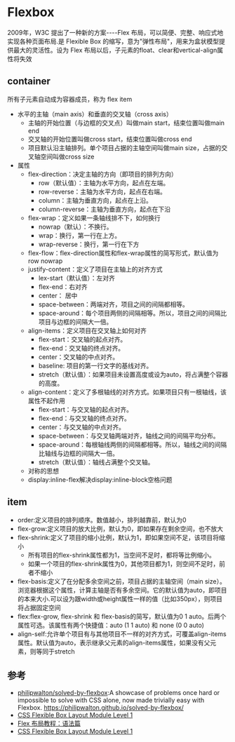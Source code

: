 # Flexbox

2009年，W3C 提出了一种新的方案----Flex 布局，可以简便、完整、响应式地实现各种页面布局.是 Flexible Box 的缩写，意为"弹性布局"，用来为盒状模型提供最大的灵活性。设为 Flex 布局以后，子元素的float、clear和vertical-align属性将失效

## container

所有子元素自动成为容器成员，称为 flex item

* 水平的主轴（main axis）和垂直的交叉轴（cross axis）
    - 主轴的开始位置（与边框的交叉点）叫做main start，结束位置叫做main end
    - 交叉轴的开始位置叫做cross start，结束位置叫做cross end
    - 项目默认沿主轴排列。单个项目占据的主轴空间叫做main size，占据的交叉轴空间叫做cross size
* 属性
    - flex-direction：决定主轴的方向（即项目的排列方向）
        + row（默认值）：主轴为水平方向，起点在左端。
        + row-reverse：主轴为水平方向，起点在右端。
        + column：主轴为垂直方向，起点在上沿。
        + column-reverse：主轴为垂直方向，起点在下沿
    - flex-wrap：定义如果一条轴线排不下，如何换行
        + nowrap（默认）：不换行。
        + wrap：换行，第一行在上方。
        + wrap-reverse：换行，第一行在下方
    - flex-flow：flex-direction属性和flex-wrap属性的简写形式，默认值为row nowrap
    - justify-content：定义了项目在主轴上的对齐方式
        + lex-start（默认值）：左对齐
        + flex-end：右对齐
        + center： 居中
        + space-between：两端对齐，项目之间的间隔都相等。
        + space-around：每个项目两侧的间隔相等。所以，项目之间的间隔比项目与边框的间隔大一倍。
    - align-items：定义项目在交叉轴上如何对齐
        + flex-start：交叉轴的起点对齐。
        + flex-end：交叉轴的终点对齐。
        + center：交叉轴的中点对齐。
        + baseline: 项目的第一行文字的基线对齐。
        + stretch（默认值）：如果项目未设置高度或设为auto，将占满整个容器的高度。
    - align-content：定义了多根轴线的对齐方式。如果项目只有一根轴线，该属性不起作用
        + flex-start：与交叉轴的起点对齐。
        + flex-end：与交叉轴的终点对齐。
        + center：与交叉轴的中点对齐。
        + space-between：与交叉轴两端对齐，轴线之间的间隔平均分布。
        + space-around：每根轴线两侧的间隔都相等。所以，轴线之间的间隔比轴线与边框的间隔大一倍。
        + stretch（默认值）：轴线占满整个交叉轴。
    - 对称的思想
    - display:inline-flex解决display:inline-block空格问题

## item

* order:定义项目的排列顺序。数值越小，排列越靠前，默认为0
* flex-grow:定义项目的放大比例，默认为0，即如果存在剩余空间，也不放大
* flex-shrink:定义了项目的缩小比例，默认为1，即如果空间不足，该项目将缩小
    - 所有项目的flex-shrink属性都为1，当空间不足时，都将等比例缩小。
    - 如果一个项目的flex-shrink属性为0，其他项目都为1，则空间不足时，前者不缩小
* flex-basis:定义了在分配多余空间之前，项目占据的主轴空间（main size）。浏览器根据这个属性，计算主轴是否有多余空间。它的默认值为auto，即项目的本来大小.可以设为跟width或height属性一样的值（比如350px），则项目将占据固定空间
* flex:flex-grow, flex-shrink 和 flex-basis的简写，默认值为0 1 auto。后两个属性可选。该属性有两个快捷值：auto (1 1 auto) 和 none (0 0 auto)
* align-self:允许单个项目有与其他项目不一样的对齐方式，可覆盖align-items属性。默认值为auto，表示继承父元素的align-items属性，如果没有父元素，则等同于stretch

## 参考

* [philipwalton/solved-by-flexbox](https://github.com/philipwalton/solved-by-flexbox):A showcase of problems once hard or impossible to solve with CSS alone, now made trivially easy with Flexbox. https://philipwalton.github.io/solved-by-flexbox/
* [CSS Flexible Box Layout Module Level 1](https://www.w3.org/TR/css-flexbox-1/)
* [Flex 布局教程：语法篇](https://www.ruanyifeng.com/blog/2015/07/flex-grammar.html)
* [CSS Flexible Box Layout Module Level 1](https://www.w3.org/TR/css-flexbox-1)

